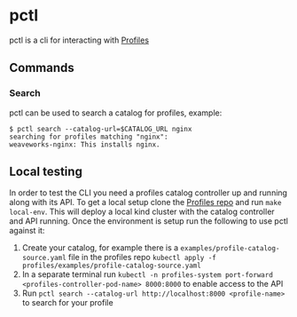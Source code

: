# pctl
pctl is a cli for interacting with [Profiles](https://github.com/weaveworks/profiles)

## Commands

### Search
pctl can be used to search a catalog for profiles, example:
```
$ pctl search --catalog-url=$CATALOG_URL nginx
searching for profiles matching "nginx":
weaveworks-nginx: This installs nginx.
```

## Local testing

In order to test the CLI you need a profiles catalog controller up and running along with its API.
To get a local setup clone the [Profiles repo](https://github.com/weaveworks/profiles) and run `make local-env`.
This will deploy a local kind cluster with the catalog controller and API running. Once the environment is setup
run the following to use pctl against it:

1. Create your catalog, for example there is a `examples/profile-catalog-source.yaml` file in the profiles repo
`kubectl apply -f profiles/examples/profile-catalog-source.yaml`
1. In a separate terminal run `kubectl -n profiles-system port-forward <profiles-controller-pod-name> 8000:8000` to enable access to the API
1. Run `pctl search --catalog-url http://localhost:8000 <profile-name>` to search for your profile
